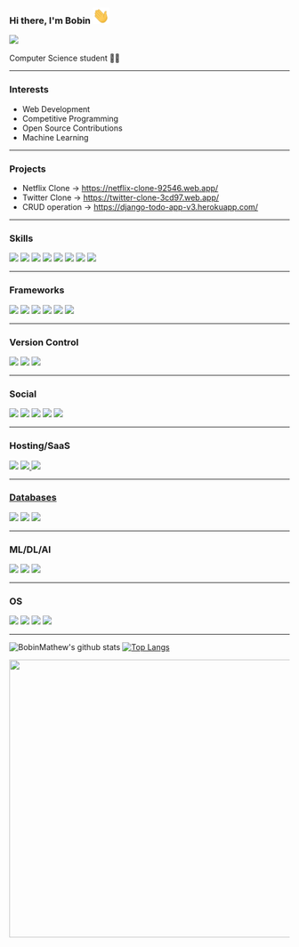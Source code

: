 ### Hi there, I'm Bobin <img src="https://raw.githubusercontent.com/ABSphreak/ABSphreak/master/gifs/Hi.gif" width="30px" style="max-width:100%;"/>

![](https://komarev.com/ghpvc/?username=your-BobinMathew&color=green&style=flat-square)

Computer Science student 👨‍🎓

---
### Interests 

- Web Development
- Competitive Programming
- Open Source Contributions
- Machine Learning

---
### Projects
- Netflix Clone  -> https://netflix-clone-92546.web.app/ 
- Twitter Clone  -> https://twitter-clone-3cd97.web.app/
- CRUD operation -> https://django-todo-app-v3.herokuapp.com/


---
### Skills

<a href="https://www.python.org/"><img src="https://img.shields.io/badge/python%20-%2314354C.svg?&style=for-the-badge&logo=python&logoColor=white"/></a> 
<a href="https://isocpp.org/"><img src="https://img.shields.io/badge/c++%20-%2300599C.svg?&style=for-the-badge&logo=c%2B%2B&ogoColor=white"/></a> 
<a href="https://www.javascript.com/"><img src="https://img.shields.io/badge/javascript%20-%23323330.svg?&style=for-the-badge&logo=javascript&logoColor=%23F7DF1E"/></a> 
<a href="https://www.java.com/en/"><img src="https://img.shields.io/badge/java-%23ED8B00.svg?&style=for-the-badge&logo=java&logoColor=white"/></a> 
<a href="https://html.com/"><img src="https://img.shields.io/badge/html5%20-%23E34F26.svg?&style=for-the-badge&logo=html5&logoColor=white"/></a> 
<a href="https://www.w3.org/Style/CSS/Overview.en.html"><img src="https://img.shields.io/badge/css3%20-%231572B6.svg?&style=for-the-badge&logo=css3&logoColor=white"/></a> 
<a href="https://kotlinlang.org/"><img src="https://img.shields.io/badge/Kotlin-0095D5?&style=for-the-badge&logo=kotlin&logoColor=white"/></a>
<a href ="https://daringfireball.net/projects/markdown/"><img src="https://img.shields.io/badge/markdown-%23000000.svg?&style=for-the-badge&logo=markdown&logoColor=white"/></a>

---
### Frameworks

<a href="https://www.djangoproject.com/"><img src="https://img.shields.io/badge/django%20-%23092E20.svg?&style=for-the-badge&logo=django&logoColor=white"/></a> 
<a href="https://getbootstrap.com/"><img src="https://img.shields.io/badge/bootstrap%20-%23563D7C.svg?&style=for-the-badge&logo=bootstrap&logoColor=white"/></a> 
<a href="https://reactjs.org/"><img src="https://img.shields.io/badge/react%20-%2320232a.svg?&style=for-the-badge&logo=react&logoColor=%2361DAFB"/></a> 
<a href="https://material-ui.com/"><img src="https://img.shields.io/badge/material%20ui%20-%230081CB.svg?&style=for-the-badge&logo=material-ui&logoColor=white"/></a> 
<a href="https://jquery.com/"><img src="https://img.shields.io/badge/jquery%20-%230769AD.svg?&style=for-the-badge&logo=jquery&logoColor=white"/></a>
<a href="https://codepen.io/"><img src="https://img.shields.io/badge/Codepen-000000?style=for-the-badge&logo=codepen&logoColor=white"/></a> 

---
### Version Control

<a href="https://git-scm.com/"><img src="https://img.shields.io/badge/git%20-%23F05033.svg?&style=for-the-badge&logo=git&logoColor=white"/></a> 
<a href="https://github.com/"><img src="https://img.shields.io/badge/github%20-%23121011.svg?&style=for-the-badge&logo=github&logoColor=white"/></a>
<a href="https://bitbucket.org/product"><img src="https://img.shields.io/badge/Bitbucket-330F63?style=for-the-badge&logo=bitbucket&logoColor=white"/></a>


---
### Social

<a href="https://www.linkedin.com/in/bobin-mathew"><img src="https://img.shields.io/badge/linkedin%20-%230077B5.svg?&style=for-the-badge&logo=linkedin&logoColor=white"/></a> 
<a href="https://twitter.com/bobinm3"><img src="https://img.shields.io/badge/Twitter%20-%231DA1F2.svg?&style=for-the-badge&logo=Twitter&logoColor=white"/></a> 
<a href="https://www.hackerrank.com/"><img src="https://img.shields.io/badge/-Hackerrank-2EC866?style=for-the-badge&logo=HackerRank&logoColor=white"/></a> 
<a href="https://mail.google.com/mail/u/0/?tab=rm&ogbl#inbox?compose=GTvVlcSKjDXfblNKdcZMvzfkhNWCSPBrxxMRsWPDhhglrPPhnzxtPcNNqckLqTbRCbwCbbCRKxJvh"><img src="https://img.shields.io/badge/Gmail-D14836?style=for-the-badge&logo=gmail&logoColor=white"></a> 
<a href="https://discord.com/"><img src="https://img.shields.io/badge/Discord-7289DA?style=for-the-badge&logo=discord&logoColor=white"></a>


---
### Hosting/SaaS

<a href="https://www.heroku.com/"><img src="https://img.shields.io/badge/heroku%20-%23430098.svg?&style=for-the-badge&logo=heroku&logoColor=white"/></a> 
<a href="https://firebase.google.com/"><img src="https://img.shields.io/badge/firebase%20-%23039BE5.svg?&style=for-the-badge&logo=firebase"/></b> 
<a href="https://www.docker.com/"><img src="https://img.shields.io/badge/Docker-2CA5E0?style=for-the-badge&logo=docker&logoColor=white"/></b>
<!-- <a href="https://kubernetes.io/"><img src="https://img.shields.io/badge/kubernetes-326ce5.svg?&style=for-the-badge&logo=kubernetes&logoColor=white"/></b>-->

---
### Databases

<a href="https://www.mysql.com/"><img src="https://img.shields.io/badge/mysql-%2300f.svg?&style=for-the-badge&logo=mysql&logoColor=white"/></a> 
<a href="https://www.postgresql.org/"><img src ="https://img.shields.io/badge/postgres-%23316192.svg?&style=for-the-badge&logo=postgresql&logoColor=white"/></a> 
<a href="https://www.sqlite.org/index.html"><img src ="https://img.shields.io/badge/sqlite-%2307405e.svg?&style=for-the-badge&logo=sqlite&logoColor=white"/></a>
<!-- https://img.shields.io/badge/MongoDB-4EA94B?style=for-the-badge&logo=mongodb&logoColor=white -->

---
### ML/DL/AI

<a href="https://keras.io/"><img src="https://img.shields.io/badge/Keras%20-%23D00000.svg?&style=for-the-badge&logo=Keras&logoColor=white"/></a> 
<a href="https://www.tensorflow.org/"><img src="https://img.shields.io/badge/TensorFlow%20-%23FF6F00.svg?&style=for-the-badge&logo=TensorFlow&logoColor=white" /></a> 
<a href ="https://pytorch.org/"><img src="https://img.shields.io/badge/PyTorch%20-%23EE4C2C.svg?&style=for-the-badge&logo=PyTorch&logoColor=white" /></a>


---
### OS

<a href="https://www.android.com/intl/en_in/"><img src="https://img.shields.io/badge/Android-3DDC84?style=for-the-badge&logo=android&logoColor=white"></a> 
<a href="https://www.microsoft.com/en-in/windows"><img src="https://img.shields.io/badge/Windows-0078D6?style=for-the-badge&logo=windows&logoColor=white"></a>
<a href="https://ubuntu.com/"><img src="https://img.shields.io/badge/Ubuntu-E95420?style=for-the-badge&logo=ubuntu&logoColor=white"></a>
<a href="https://www.kali.org/"><img src="https://img.shields.io/badge/Kali_Linux-557C94?style=for-the-badge&logo=kali-linux&logoColor=white"></a>

---

![BobinMathew's github stats](https://github-readme-stats.vercel.app/api?username=BobinMathew&show_icons=true&theme=synthwave)  [![Top Langs](https://github-readme-stats.vercel.app/api/top-langs/?username=BobinMathew&theme=synthwave)](https://github.com/BobinMathew/github-readme-stats) 

<!--![Funny Gif](https://cdn.dribbble.com/users/2131993/screenshots/4948736/thoughtworks-gif_dribbble.gif)-->

<img src="https://cdn.dribbble.com/users/2131993/screenshots/4948736/thoughtworks-gif_dribbble.gif" width="800px" height="500px" style="max-width:100%;"/>
